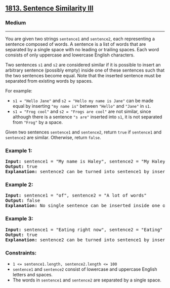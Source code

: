 <h2><a href="https://leetcode.com/problems/sentence-similarity-iii">1813. Sentence Similarity III</a></h2>
<h3>Medium</h3>
<hr>
<p>You are given two strings <code>sentence1</code> and <code>sentence2</code>, each representing a sentence composed of words. A sentence is a list of words that are separated by a single space with no leading or trailing spaces. Each word consists of only uppercase and lowercase English characters.</p>

<p>Two sentences <code>s1</code> and <code>s2</code> are considered similar if it is possible to insert an arbitrary sentence (possibly empty) inside one of these sentences such that the two sentences become equal. Note that the inserted sentence must be separated from existing words by spaces.</p>

<p>For example:</p>
<ul>
<li><code>s1 = "Hello Jane"</code> and <code>s2 = "Hello my name is Jane"</code> can be made equal by inserting <code>"my name is"</code> between <code>"Hello"</code> and <code>"Jane"</code> in <code>s1</code>.</li>
<li><code>s1 = "Frog cool"</code> and <code>s2 = "Frogs are cool"</code> are not similar, since although there is a sentence <code>"s are"</code> inserted into <code>s1</code>, it is not separated from <code>"Frog"</code> by a space.</li>
</ul>

<p>Given two sentences <code>sentence1</code> and <code>sentence2</code>, return <code>true</code> if <code>sentence1</code> and <code>sentence2</code> are similar. Otherwise, return <code>false</code>.</p>

<h3>Example 1:</h3>
<pre>
<strong>Input:</strong> sentence1 = "My name is Haley", sentence2 = "My Haley"
<strong>Output:</strong> true
<strong>Explanation:</strong> sentence2 can be turned into sentence1 by inserting "name is" between "My" and "Haley".
</pre>

<h3>Example 2:</h3>
<pre>
<strong>Input:</strong> sentence1 = "of", sentence2 = "A lot of words"
<strong>Output:</strong> false
<strong>Explanation:</strong> No single sentence can be inserted inside one of the sentences to make it equal to the other.
</pre>

<h3>Example 3:</h3>
<pre>
<strong>Input:</strong> sentence1 = "Eating right now", sentence2 = "Eating"
<strong>Output:</strong> true
<strong>Explanation:</strong> sentence2 can be turned into sentence1 by inserting "right now" at the end of the sentence.
</pre>

<h3>Constraints:</h3>
<ul>
<li><code>1 <= sentence1.length, sentence2.length <= 100</code></li>
<li><code>sentence1</code> and <code>sentence2</code> consist of lowercase and uppercase English letters and spaces.</li>
<li>The words in <code>sentence1</code> and <code>sentence2</code> are separated by a single space.</li>
</ul>
